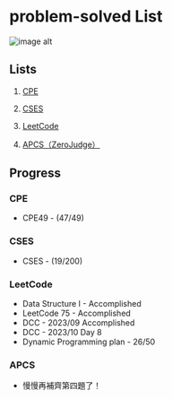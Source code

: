 # problem-solved List

![image alt](https://imgur.com/Ugud9kc.jpg)

## Lists

1. [CPE](https://onlinejudge.org/index.php)

2. [CSES](https://cses.fi/problemset/)

3. [LeetCode](https://leetcode.com/vicwen/)

4. [APCS（ZeroJudge）](https://zerojudge.tw/Problems)

## Progress

### CPE

* CPE49 - (47/49)


### CSES

* CSES - (19/200)


### LeetCode

* Data Structure I - Accomplished
* LeetCode 75 - Accomplished
* DCC - 2023/09 Accomplished
* DCC - 2023/10 Day 8
* Dynamic Programming plan - 26/50

### APCS

* 慢慢再補齊第四題了！
